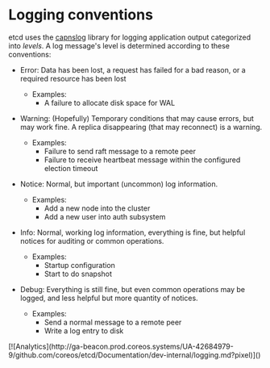 # Logging conventions

etcd uses the [capnslog][capnslog] library for logging application output categorized into *levels*. A log message's level is determined according to these conventions:

* Error: Data has been lost, a request has failed for a bad reason, or a required resource has been lost
  * Examples: 
    * A failure to allocate disk space for WAL

* Warning: (Hopefully) Temporary conditions that may cause errors, but may work fine. A replica disappearing (that may reconnect) is a warning.
  * Examples:
    * Failure to send raft message to a remote peer
    * Failure to receive heartbeat message within the configured election timeout

* Notice: Normal, but important (uncommon) log information.
  * Examples:
    * Add a new node into the cluster
    * Add a new user into auth subsystem

* Info: Normal, working log information, everything is fine, but helpful notices for auditing or common operations.
  * Examples:
    * Startup configuration
    * Start to do snapshot

* Debug: Everything is still fine, but even common operations may be logged, and less helpful but more quantity of notices.
  * Examples:
    * Send a normal message to a remote peer
    * Write a log entry to disk

[capnslog]: [https://github.com/coreos/pkg/tree/master/capnslog]

<!-- BEGIN ANALYTICS --> [![Analytics](http://ga-beacon.prod.coreos.systems/UA-42684979-9/github.com/coreos/etcd/Documentation/dev-internal/logging.md?pixel)]() <!-- END ANALYTICS -->
